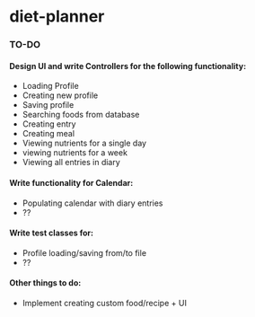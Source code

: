 # diet-planner
### TO-DO
#### Design UI and write Controllers for the following functionality:
- Loading Profile
- Creating new profile
- Saving profile
- Searching foods from database
- Creating entry
- Creating meal
- Viewing nutrients for a single day
- viewing nutrients for a week
- Viewing all entries in diary

#### Write functionality for Calendar:
- Populating calendar with diary entries
- ??

#### Write test classes for:
- Profile loading/saving from/to file
- ??

#### Other things to do:
- Implement creating custom food/recipe + UI
